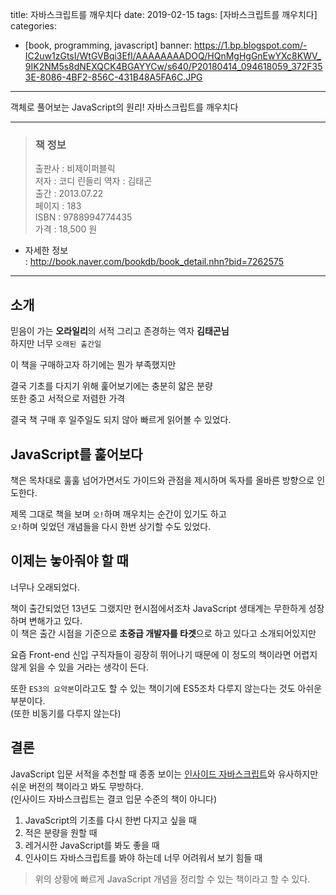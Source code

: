 title: 자바스크립트를 깨우치다
date: 2019-02-15
tags: [자바스크립트를 깨우치다]
categories:
- [book, programming, javascript]
banner: https://1.bp.blogspot.com/-IC2uw1zGtsI/WtGVBqi3EfI/AAAAAAAADOQ/HQnMgHgGnEwYXc8KWV_9IK2NM5s8dNEXQCK4BGAYYCw/s640/P20180414_094618059_372F353E-8086-4BF2-856C-431B48A5FA6C.JPG

---

객체로 풀어보는 JavaScript의 원리! 자바스크립트를 깨우치다

<!-- more -->

---

> ### 책 정보
>
> 출판사 : 비제이퍼블릭  
> 저자 : 코디 린들리
> 역자 : 김태곤  
> 출간 : 2013.07.22  
> 페이지 : 183  
> ISBN : 9788994774435  
> 가격 : 18,500 원

* 자세한 정보  
  : <http://book.naver.com/bookdb/book_detail.nhn?bid=7262575>  

---

## 소개

믿음이 가는 **오라일리**의 서적 그리고 존경하는 역자 **김태곤님**  
하지만 너무 `오래된 출간일`

이 책을 구매하고자 하기에는 뭔가 부족했지만

결국 기초를 다지기 위해 훑어보기에는 충분히 얇은 분량  
또한 중고 서적으로 저렴한 가격

결국 책 구매 후 일주일도 되지 않아 빠르게 읽어볼 수 있었다.

## JavaScript를 훑어보다

책은 목차대로 훌훌 넘어가면서도 가이드와 관점을 제시하며 독자를 올바른 방향으로 인도한다.

제목 그대로 책을 보며 `오!`하며 깨우치는 순간이 있기도 하고  
`오!`하며 잊었던 개념들을 다시 한번 상기할 수도 있었다.

## 이제는 놓아줘야 할 때

너무나 오래되었다.

책이 출간되었던 13년도 그랬지만 현시점에서조차 JavaScript 생태계는 무한하게 성장하며 변해가고 있다.  
이 책은 출간 시점을 기준으로 **초중급 개발자를 타겟**으로 하고 있다고 소개되어있지만

요즘 Front-end 신입 구직자들이 굉장히 뛰어나기 때문에 이 정도의 책이라면 어렵지 않게 읽을 수 있을 거라는 생각이 든다.

또한 `ES3의 요약본`이라고도 할 수 있는 책이기에 ES5조차 다루지 않는다는 것도 아쉬운 부분이다.  
(또한 비동기를 다루지 않는다)

## 결론

JavaScript 입문 서적을 추천할 때 종종 보이는 [인사이드 자바스크립트](https://book.naver.com/bookdb/book_detail.nhn?bid=7400243)와 유사하지만 쉬운 버전의 책이라고 봐도 무방하다.  
(인사이드 자바스크립트는 결코 입문 수준의 책이 아니다)

1. JavaScript의 기초를 다시 한번 다지고 싶을 때
2. 적은 분량을 원할 때
3. 레거시한 JavaScript를 봐도 좋을 때
4. 인사이드 자바스크립트를 봐야 하는데 너무 어려워서 보기 힘들 때

>위의 상황에 빠르게 JavaScript 개념을 정리할 수 있는 책이라고 할 수 있다.

